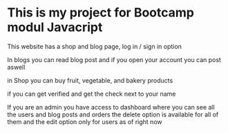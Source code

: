 This is my project for Bootcamp modul Javacript
===============================================
This website has a shop and blog page, log in / sign in option

In blogs you can read blog post and if you open your account you can post aswell

in Shop you can buy fruit, vegetable, and bakery products 

if you can get verified and get the check next to your name

If you are an admin you have access to dashboard where you can see all the users and blog posts and orders 
 the delete option is available for all of them and the edit option only for users as of right now
